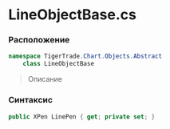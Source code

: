 
# LineObjectBase.cs
### Расположение
```csharp
namespace TigerTrade.Chart.Objects.Abstract  
    class LineObjectBase
```

> Описание

### Синтаксис
```csharp
public XPen LinePen { get; private set; }
```
